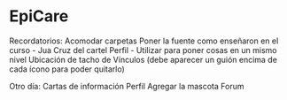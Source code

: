 # EpiCare
Recordatorios:
Acomodar carpetas
Poner la fuente como enseñaron en el curso - Jua
Cruz del cartel 
Perfil - Utilizar <span> para poner cosas en un mismo nivel
Ubicación de tacho de Vínculos (debe aparecer un guión encima de cada ícono para poder quitarlo)

Otro día:
Cartas de información
Perfil
Agregar la mascota
Forum

